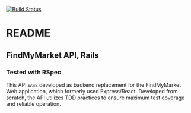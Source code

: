 [![Build Status](https://travis-ci.com/colintalex/fmm_rails.svg?branch=main)](https://travis-ci.com/colintalex/fmm_rails)

# README

## FindMyMarket API, Rails
### Tested with RSpec
This API was developed as backend replacement for the FindMyMarket Web application, which formerly used Express/React.
Developed from scratch, the API utilizes TDD practices to ensure maximum test coverage and reliable operation.
